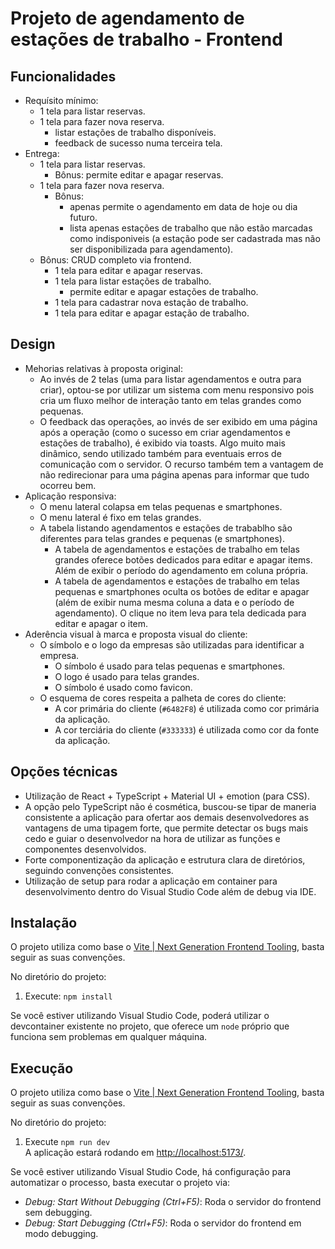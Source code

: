 # Projeto de agendamento de estações de trabalho - Frontend

## Funcionalidades

- Requísito mínimo:
	- 1 tela para listar reservas.
	- 1 tela para fazer nova reserva.
		- listar estações de trabalho disponíveis.
		- feedback de sucesso numa terceira tela.
- Entrega:
	- 1 tela para listar reservas.
		- Bônus: permite editar e apagar reservas.
	- 1 tela para fazer nova reserva.
		- Bônus:
			- apenas permite o agendamento em data de hoje ou dia futuro.
			- lista apenas estações de trabalho que não estão marcadas como indisponiveis (a estação pode ser cadastrada mas não ser disponibilizada para agendamento).
	- Bônus: CRUD completo via frontend.
		- 1 tela para editar e apagar reservas.
		- 1 tela para listar estações de trabalho.
			- permite editar e apagar estações de trabalho.
		- 1 tela para cadastrar nova estação de trabalho.
		- 1 tela para editar e apagar estação de trabalho.

## Design

- Mehorias relativas à proposta original:
	- Ao invés de 2 telas (uma para listar agendamentos e outra para criar), optou-se por utilizar um sistema com menu responsivo pois cria um fluxo melhor de interação tanto em telas grandes como pequenas.
	- O feedback das operações, ao invés de ser exibido em uma página após a operação (como o sucesso em criar agendamentos e estações de trabalho), é exibido via toasts. Algo muito mais dinâmico, sendo utilizado também para eventuais erros de comunicação com o servidor. O recurso também tem a vantagem de não redirecionar para uma página apenas para informar que tudo ocorreu bem.
- Aplicação responsiva:
	- O menu lateral colapsa em telas pequenas e smartphones.
	- O menu lateral é fixo em telas grandes.
	- A tabela listando agendamentos e estações de trabablho são diferentes para telas grandes e pequenas (e smartphones).
		- A tabela de agendamentos e estações de trabalho em telas grandes oferece botões dedicados para editar e apagar items. Além de exibir o período do agendamento em coluna própria.
		- A tabela de agendamentos e estações de trabalho em telas pequenas e smartphones oculta os botões de editar e apagar (além de exibir numa mesma coluna a data e o período de agendamento). O clique no item leva para tela dedicada para editar e apagar o item.
- Aderência visual à marca e proposta visual do cliente:
	- O símbolo e o logo da empresas são utilizadas para identificar a empresa.
		- O símbolo é usado para telas pequenas e smartphones.
		- O logo é usado para telas grandes.
		- O símbolo é usado como favicon.
	- O esquema de cores respeita a palheta de cores do cliente:
		- A cor primária do cliente (`#6482F8`) é utilizada como cor primária da aplicação.
		- A cor terciária do cliente (`#333333`) é utilizada como cor da fonte da aplicação.

## Opções técnicas

- Utilização de React + TypeScript + Material UI + emotion (para CSS).
- A opção pelo TypeScript não é cosmética, buscou-se tipar de maneria consistente a aplicação para ofertar aos demais desenvolvedores as vantagens de uma tipagem forte, que permite detectar os bugs mais cedo e guiar o desenvolvedor na hora de utilizar as funções e componentes desenvolvidos.
- Forte componentização da aplicação e estrutura clara de diretórios, seguindo convenções consistentes.
- Utilização de setup para rodar a aplicação em container para desenvolvimento dentro do Visual Studio Code além de debug via IDE.

## Instalação

O projeto utiliza como base o [Vite | Next Generation Frontend Tooling](https://vitejs.dev/), basta seguir as suas convenções.

No diretório do projeto:

1. Execute: `npm install`

Se você estiver utilizando Visual Studio Code, poderá utilizar o devcontainer existente no projeto, que oferece um `node` próprio que funciona sem problemas em qualquer máquina.

## Execução

O projeto utiliza como base o [Vite | Next Generation Frontend Tooling](https://vitejs.dev/), basta seguir as suas convenções.

No diretório do projeto:

1. Execute `npm run dev`  
A aplicação estará rodando em <http://localhost:5173/>.

Se você estiver utilizando Visual Studio Code, há configuração para automatizar o processo, basta executar o projeto via:

- *Debug: Start Without Debugging (Ctrl+F5)*: Roda o servidor do frontend sem debugging.
- *Debug: Start Debugging (Ctrl+F5)*: Roda o servidor do frontend em modo debugging.
